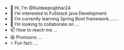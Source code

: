 - 👋 Hi, I’m @Kuldeeprajbhar24
- 👀 I’m interested in Fullstack java Development
- 🌱 I’m currently learning Spring Boot framework........
- 💞️ I’m looking to collaborate on ...
- 📫 How to reach me ...
- 😄 Pronouns: ...
- ⚡ Fun fact: ...

<!---
Kuldeeprajbhar24/Kuldeeprajbhar24 is a ✨ special ✨ repository because its `README.md` (this file) appears on your GitHub profile.
You can click the Preview link to take a look at your changes.
--->
